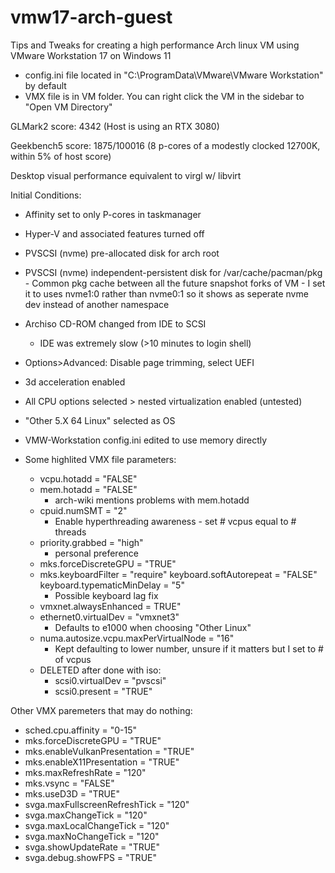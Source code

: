 # vmw17-arch-guest
Tips and Tweaks for creating a high performance Arch linux VM using VMware Workstation 17 on Windows 11 
 - config.ini file located in "C:\ProgramData\VMware\VMware Workstation" by default
 - VMX file is in VM folder. You can right click the VM in the sidebar to "Open VM Directory"

GLMark2 score: 4342 (Host is using an RTX 3080) 
 
Geekbench5 score: 1875/100016 (8 p-cores of a modestly clocked 12700K, within 5% of host score) 
 
Desktop visual performance equivalent to virgl w/ libvirt 
 

Initial Conditions:
- Affinity set to only P-cores in taskmanager
- Hyper-V and associated features turned off
- PVSCSI (nvme) pre-allocated disk for arch root
- PVSCSI (nvme) independent-persistent disk for /var/cache/pacman/pkg
		- Common pkg cache between all the future snapshot forks of VM
		- I set it to uses nvme1:0 rather than nvme0:1 so it shows as seperate nvme dev instead of another namespace
- Archiso CD-ROM changed from IDE to SCSI
    - IDE was extremely slow (>10 minutes to login shell)
- Options>Advanced: Disable page trimming, select UEFI
- 3d acceleration enabled
- All CPU options selected > nested virtualization enabled (untested)
- "Other 5.X 64 Linux" selected as OS
- VMW-Workstation config.ini edited to use memory directly
  
- Some highlited VMX file parameters:
  	- vcpu.hotadd = "FALSE"
	- mem.hotadd = "FALSE" 
		- arch-wiki mentions problems with mem.hotadd
	- cpuid.numSMT = "2"
		- Enable hyperthreading awareness - set # vcpus equal to # threads
	- priority.grabbed = "high"
		- personal preference
	- mks.forceDiscreteGPU = "TRUE"
	- mks.keyboardFilter = "require"
	  keyboard.softAutorepeat = "FALSE"
	  keyboard.typematicMinDelay = "5"
		- Possible keyboard lag fix
 	- vmxnet.alwaysEnhanced = TRUE" 
	- ethernet0.virtualDev = "vmxnet3"
		- Defaults to e1000 when choosing "Other Linux"
	- numa.autosize.vcpu.maxPerVirtualNode = "16"
		- Kept defaulting to lower number, unsure if it matters but I set to # of vcpus
	- DELETED after done with iso:
	    - scsi0.virtualDev = "pvscsi"
	    - scsi0.present = "TRUE"
      
Other VMX paremeters that may do nothing:
  - sched.cpu.affinity = "0-15"
  - mks.forceDiscreteGPU = "TRUE"
  - mks.enableVulkanPresentation = "TRUE"
  - mks.enableX11Presentation = "TRUE"
  - mks.maxRefreshRate = "120"
  - mks.vsync = "FALSE"
  - mks.useD3D = "TRUE"
  - svga.maxFullscreenRefreshTick = "120"
  - svga.maxChangeTick = "120"
  - svga.maxLocalChangeTick = "120"
  - svga.maxNoChangeTick = "120"
  - svga.showUpdateRate = "TRUE"
  - svga.debug.showFPS = "TRUE"
